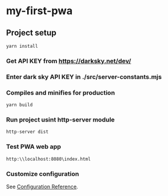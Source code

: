# my-first-pwa

## Project setup
```
yarn install
```
### Get API KEY from https://darksky.net/dev/
### Enter dark sky API KEY in ./src/server-constants.mjs
### Compiles and minifies for production
```
yarn build
```

### Run project usint http-server module
```
http-server dist
```

### Test PWA web app
```
http:\\localhost:8080\index.html
```
### Customize configuration
See [Configuration Reference](https://cli.vuejs.org/config/).
